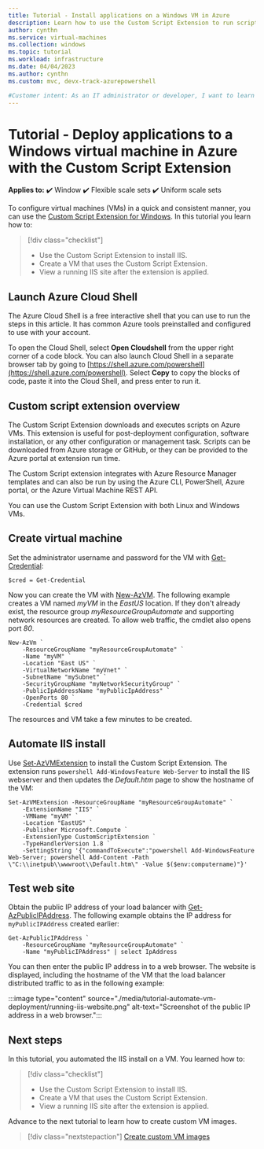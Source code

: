 ```yaml
---
title: Tutorial - Install applications on a Windows VM in Azure 
description: Learn how to use the Custom Script Extension to run scripts and deploy applications to Windows virtual machines in Azure.
author: cynthn
ms.service: virtual-machines
ms.collection: windows
ms.topic: tutorial
ms.workload: infrastructure
ms.date: 04/04/2023
ms.author: cynthn
ms.custom: mvc, devx-track-azurepowershell

#Customer intent: As an IT administrator or developer, I want to learn about how to install applications on Windows VMs so that I can automate the process and reduce the risk of human error of manual configuration tasks.
---
```


# Tutorial - Deploy applications to a Windows virtual machine in Azure with the Custom Script Extension

**Applies to:** :heavy_check_mark: Window :heavy_check_mark: Flexible scale sets :heavy_check_mark: Uniform scale sets

To configure virtual machines (VMs) in a quick and consistent manner, you can use the [Custom Script Extension for Windows](../extensions/custom-script-windows.md). In this tutorial you learn how to:

> [!div class="checklist"]
> * Use the Custom Script Extension to install IIS.
> * Create a VM that uses the Custom Script Extension.
> * View a running IIS site after the extension is applied.

## Launch Azure Cloud Shell

The Azure Cloud Shell is a free interactive shell that you can use to run the steps in this article. It has common Azure tools preinstalled and configured to use with your account.

To open the Cloud Shell, select **Open Cloudshell** from the upper right corner of a code block. You can also launch Cloud Shell in a separate browser tab by going to [https://shell.azure.com/powershell](https://shell.azure.com/powershell). Select **Copy** to copy the blocks of code, paste it into the Cloud Shell, and press enter to run it.

## Custom script extension overview

The Custom Script Extension downloads and executes scripts on Azure VMs. This extension is useful for post-deployment configuration, software installation, or any other configuration or management task. Scripts can be downloaded from Azure storage or GitHub, or they can be provided to the Azure portal at extension run time.

The Custom Script extension integrates with Azure Resource Manager templates and can also be run by using the Azure CLI, PowerShell, Azure portal, or the Azure Virtual Machine REST API.

You can use the Custom Script Extension with both Linux and Windows VMs.

## Create virtual machine

Set the administrator username and password for the VM with [Get-Credential](/powershell/module/microsoft.powershell.security/get-credential):

```azurepowershell-interactive
$cred = Get-Credential
```

Now you can create the VM with [New-AzVM](/powershell/module/az.compute/new-azvm). The following example creates a VM named *myVM* in the *EastUS* location. If they don't already exist, the resource group *myResourceGroupAutomate* and supporting network resources are created. To allow web traffic, the cmdlet also opens port *80*.

```azurepowershell-interactive
New-AzVm `
    -ResourceGroupName "myResourceGroupAutomate" `
    -Name "myVM" `
    -Location "East US" `
    -VirtualNetworkName "myVnet" `
    -SubnetName "mySubnet" `
    -SecurityGroupName "myNetworkSecurityGroup" `
    -PublicIpAddressName "myPublicIpAddress" `
    -OpenPorts 80 `
    -Credential $cred
```

The resources and VM take a few minutes to be created.

## Automate IIS install

Use [Set-AzVMExtension](/powershell/module/az.compute/set-azvmextension) to install the Custom Script Extension. The extension runs `powershell Add-WindowsFeature Web-Server` to install the IIS webserver and then updates the *Default.htm* page to show the hostname of the VM:

```azurepowershell-interactive
Set-AzVMExtension -ResourceGroupName "myResourceGroupAutomate" `
    -ExtensionName "IIS" `
    -VMName "myVM" `
    -Location "EastUS" `
    -Publisher Microsoft.Compute `
    -ExtensionType CustomScriptExtension `
    -TypeHandlerVersion 1.8 `
    -SettingString '{"commandToExecute":"powershell Add-WindowsFeature Web-Server; powershell Add-Content -Path \"C:\\inetpub\\wwwroot\\Default.htm\" -Value $($env:computername)"}'
```

## Test web site

Obtain the public IP address of your load balancer with [Get-AzPublicIPAddress](/powershell/module/az.network/get-azpublicipaddress). The following example obtains the IP address for `myPublicIPAddress` created earlier:

```azurepowershell-interactive
Get-AzPublicIPAddress `
    -ResourceGroupName "myResourceGroupAutomate" `
    -Name "myPublicIPAddress" | select IpAddress
```

You can then enter the public IP address in to a web browser. The website is displayed, including the hostname of the VM that the load balancer distributed traffic to as in the following example:

:::image type="content" source="./media/tutorial-automate-vm-deployment/running-iis-website.png" alt-text="Screenshot of the public IP address in a web browser.":::

## Next steps

In this tutorial, you automated the IIS install on a VM. You learned how to:

> [!div class="checklist"]
> * Use the Custom Script Extension to install IIS.
> * Create a VM that uses the Custom Script Extension.
> * View a running IIS site after the extension is applied.

Advance to the next tutorial to learn how to create custom VM images.

> [!div class="nextstepaction"]
> [Create custom VM images](./tutorial-custom-images.md)
